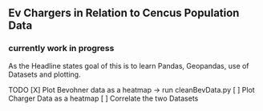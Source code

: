 ## Ev Chargers in Relation to Cencus Population Data
### currently work in progress

As the Headline states goal of this is to learn Pandas, Geopandas, use of Datasets and plotting.

TODO
 [X] Plot Bevohner data as a heatmap -> run cleanBevData.py
 [ ] Plot Charger Data as a heatmap
 [ ] Correlate the two Datasets
